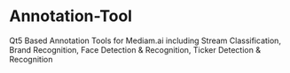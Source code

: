 # Annotation-Tool
Qt5 Based Annotation Tools for Mediam.ai including Stream Classification, Brand Recognition, Face Detection &amp; Recognition, Ticker Detection &amp; Recognition
